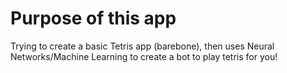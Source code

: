 # Purpose of this app 

Trying to create a basic Tetris app (barebone), then uses Neural Networks/Machine Learning to create a bot to play tetris for you!

